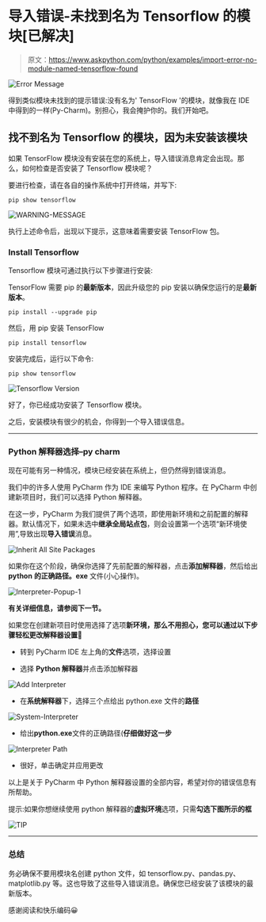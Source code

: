 # 导入错误-未找到名为 Tensorflow 的模块[已解决]

> 原文：<https://www.askpython.com/python/examples/import-error-no-module-named-tensorflow-found>

![Error Message](img/860e414dc27d0b169aad98e67a96bd9b.png)

得到类似模块未找到的提示错误:没有名为' TensorFlow '的模块，就像我在 IDE 中得到的一样(Py-Charm)。别担心，我会掩护你的。我们开始吧。

## 找不到名为 Tensorflow 的模块，因为未安装该模块

如果 TensorFlow 模块没有安装在您的系统上，导入错误消息肯定会出现。那么，如何检查是否安装了 Tensorflow 模块呢？

要进行检查，请在各自的操作系统中打开终端，并写下:

```
pip show tensorflow

```

![WARNING-MESSAGE](img/124929478435de776cba2532d0e6dc54.png)

执行上述命令后，出现以下提示，这意味着需要安装 TensorFlow 包。

### Install Tensorflow

Tensorflow 模块可通过执行以下步骤进行安装:

TensorFlow 需要 pip 的**最新版本**，因此升级您的 pip 安装以确保您运行的是**最新版本**。

```
pip install --upgrade pip

```

然后，用 pip 安装 TensorFlow

```
pip install tensorflow

```

安装完成后，运行以下命令:

```
pip show tensorflow

```

![Tensorflow Version ](img/08ca975c5b722eecde7545b4db2664b5.png)

好了，你已经成功安装了 Tensorflow 模块。

之后，安装模块有很少的机会，你得到一个导入错误信息。

* * *

### Python 解释器选择–py charm

现在可能有另一种情况，模块已经安装在系统上，但仍然得到错误消息。

我们中的许多人使用 PyCharm 作为 IDE 来编写 Python 程序。在 PyCharm 中创建新项目时，我们可以选择 Python 解释器。

在这一步，PyCharm 为我们提供了两个选项，即使用新环境和之前配置的解释器。默认情况下，如果未选中**继承全局站点包**，则会设置第一个选项“新环境使用”,导致出现**导入错误**消息。

![Inherit All Site Packages ](img/c98167c767cb5aac1f922d0dae333e88.png)

如果你在这个阶段，确保你选择了先前配置的解释器，点击**添加解释器**，然后给出 **python** **的正确路径。exe** 文件(小心操作)。

![Interpreter-Popup-1](img/9993b3c5e90f01fd1f03cc9b758e8823.png)

**有关详细信息，请参阅下一节。**

如果您在创建新项目时使用选择了选项**新环境，那么不用担心，您可以通过以下步骤轻松更改解释器设置🙂**

*   转到 PyCharm IDE 左上角的**文件**选项，选择设置

*   选择 **Python 解释器**并点击添加解释器

![Add Interpreter ](img/61e473a3f71f3a8b3b01de5c7905f0e4.png)

*   在**系统解释器**下，选择三个点给出 python.exe 文件的**路径**

![System-Interpreter](img/cf945bda075d42f51e3ca6e5ce6635f3.png)

*   给出**python.exe**文件的正确路径(**仔细做好这一步**

![Interpreter Path](img/2c54d325ef64b6e8ca8f67971566d2cc.png)

*   很好，单击确定并应用更改

以上是关于 PyCharm 中 Python 解释器设置的全部内容，希望对你的错误信息有所帮助。

提示:如果你想继续使用 python 解释器的**虚拟环境**选项，只需**勾选下图所示的框**

![TIP](img/159365ea3a220801370a44175773941c.png)

* * *

### **总结**

务必确保不要用模块名创建 python 文件，如 tensorflow.py、pandas.py、matplotlib.py 等。这也导致了这些导入错误消息。确保您已经安装了该模块的最新版本。

感谢阅读和快乐编码😀